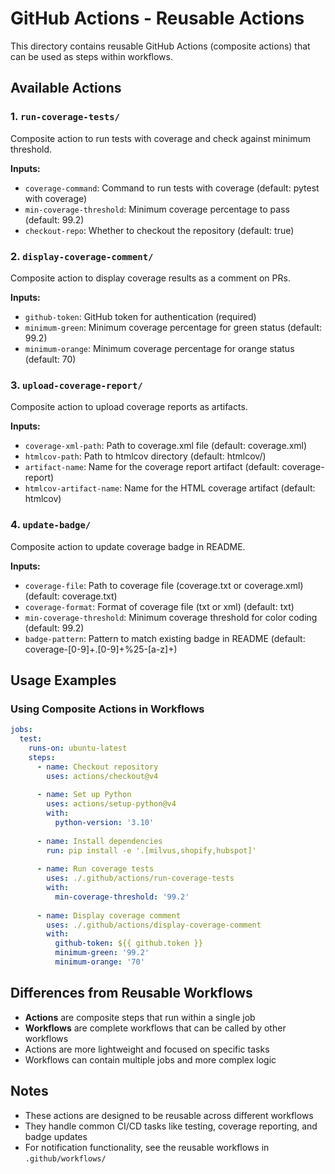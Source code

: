 # GitHub Actions - Reusable Actions

This directory contains reusable GitHub Actions (composite actions) that can be used as steps within workflows.

## Available Actions

### 1. `run-coverage-tests/`

Composite action to run tests with coverage and check against minimum threshold.

**Inputs:**

- `coverage-command`: Command to run tests with coverage (default: pytest with coverage)
- `min-coverage-threshold`: Minimum coverage percentage to pass (default: 99.2)
- `checkout-repo`: Whether to checkout the repository (default: true)

### 2. `display-coverage-comment/`

Composite action to display coverage results as a comment on PRs.

**Inputs:**

- `github-token`: GitHub token for authentication (required)
- `minimum-green`: Minimum coverage percentage for green status (default: 99.2)
- `minimum-orange`: Minimum coverage percentage for orange status (default: 70)

### 3. `upload-coverage-report/`

Composite action to upload coverage reports as artifacts.

**Inputs:**

- `coverage-xml-path`: Path to coverage.xml file (default: coverage.xml)
- `htmlcov-path`: Path to htmlcov directory (default: htmlcov/)
- `artifact-name`: Name for the coverage report artifact (default: coverage-report)
- `htmlcov-artifact-name`: Name for the HTML coverage artifact (default: htmlcov)

### 4. `update-badge/`

Composite action to update coverage badge in README.

**Inputs:**

- `coverage-file`: Path to coverage file (coverage.txt or coverage.xml) (default: coverage.txt)
- `coverage-format`: Format of coverage file (txt or xml) (default: txt)
- `min-coverage-threshold`: Minimum coverage threshold for color coding (default: 99.2)
- `badge-pattern`: Pattern to match existing badge in README (default: coverage-[0-9]+\.[0-9]+%25-[a-z]+)

## Usage Examples

### Using Composite Actions in Workflows

```yaml
jobs:
  test:
    runs-on: ubuntu-latest
    steps:
      - name: Checkout repository
        uses: actions/checkout@v4
        
      - name: Set up Python
        uses: actions/setup-python@v4
        with:
          python-version: '3.10'
          
      - name: Install dependencies
        run: pip install -e '.[milvus,shopify,hubspot]'
        
      - name: Run coverage tests
        uses: ./.github/actions/run-coverage-tests
        with:
          min-coverage-threshold: '99.2'
          
      - name: Display coverage comment
        uses: ./.github/actions/display-coverage-comment
        with:
          github-token: ${{ github.token }}
          minimum-green: '99.2'
          minimum-orange: '70'
```

## Differences from Reusable Workflows

- **Actions** are composite steps that run within a single job
- **Workflows** are complete workflows that can be called by other workflows
- Actions are more lightweight and focused on specific tasks
- Workflows can contain multiple jobs and more complex logic

## Notes

- These actions are designed to be reusable across different workflows
- They handle common CI/CD tasks like testing, coverage reporting, and badge updates
- For notification functionality, see the reusable workflows in `.github/workflows/`
